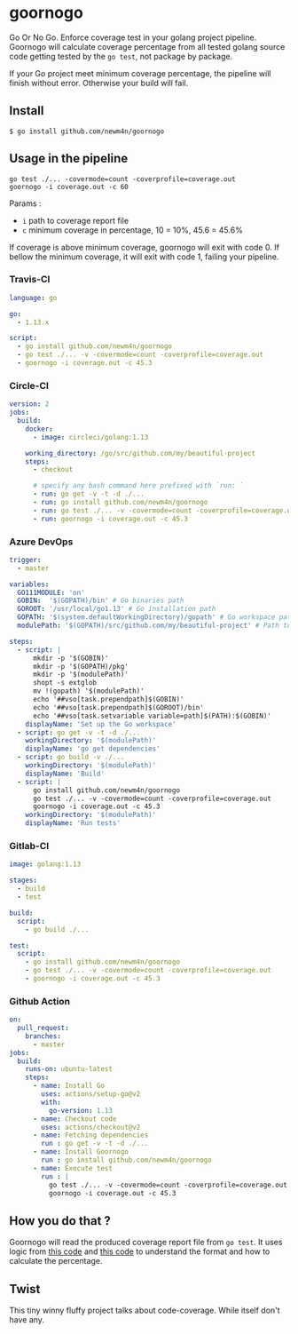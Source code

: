 # goornogo

Go Or No Go. Enforce coverage test in your golang project pipeline.
Goornogo will calculate coverage percentage from all tested golang source
code getting tested by the `go test`, not package by package.
 
If your Go project meet minimum coverage percentage, 
the pipeline will finish without error. Otherwise your build will fail.

## Install

```text
$ go install github.com/newm4n/goornogo
```

## Usage in the pipeline

```text
go test ./... -covermode=count -coverprofile=coverage.out
goornogo -i coverage.out -c 60
```

Params :

- `i` path to coverage report file
- `c` minimum coverage in percentage, 10 = 10%, 45.6 = 45.6% 

If coverage is above minimum coverage, goornogo will exit with code 0.
If bellow the minimum coverage, it will exit with code 1, failing your pipeline.

### Travis-CI

```yaml
language: go

go:
  - 1.13.x

script:
  - go install github.com/newm4n/goornogo 
  - go test ./... -v -covermode=count -coverprofile=coverage.out
  - goornogo -i coverage.out -c 45.3
```

### Circle-CI

```yaml
version: 2
jobs:
  build:
    docker:
      - image: circleci/golang:1.13

    working_directory: /go/src/github.com/my/beautiful-project
    steps:
      - checkout

      # specify any bash command here prefixed with `run: `
      - run: go get -v -t -d ./...
      - run: go install github.com/newm4n/goornogo
      - run: go test ./... -v -covermode=count -coverprofile=coverage.out
      - run: goornogo -i coverage.out -c 45.3
```

### Azure DevOps

```yaml
trigger:
  - master

variables:
  GO111MODULE: 'on'
  GOBIN:  '$(GOPATH)/bin' # Go binaries path
  GOROOT: '/usr/local/go1.13' # Go installation path
  GOPATH: '$(system.defaultWorkingDirectory)/gopath' # Go workspace path
  modulePath: '$(GOPATH)/src/github.com/my/beautiful-project' # Path to the module's code

steps:
  - script: |
      mkdir -p '$(GOBIN)'
      mkdir -p '$(GOPATH)/pkg'
      mkdir -p '$(modulePath)'
      shopt -s extglob
      mv !(gopath) '$(modulePath)'
      echo '##vso[task.prependpath]$(GOBIN)'
      echo '##vso[task.prependpath]$(GOROOT)/bin'
      echo '##vso[task.setvariable variable=path]$(PATH):$(GOBIN)'
    displayName: 'Set up the Go workspace'
  - script: go get -v -t -d ./...
    workingDirectory: '$(modulePath)'
    displayName: 'go get dependencies'
  - script: go build -v ./...
    workingDirectory: '$(modulePath)'
    displayName: 'Build'
  - script: |
      go install github.com/newm4n/goornogo
      go test ./... -v -covermode=count -coverprofile=coverage.out
      goornogo -i coverage.out -c 45.3
    workingDirectory: '$(modulePath)'
    displayName: 'Run tests'
```

### Gitlab-CI

```yaml
image: golang:1.13

stages:
  - build
  - test

build:
  script:
    - go build ./...

test:
  script:
    - go install github.com/newm4n/goornogo
    - go test ./... -v -covermode=count -coverprofile=coverage.out
    - goornogo -i coverage.out -c 45.3
```

### Github Action

```yaml
on:
  pull_request:
    branches:
      - master
jobs:
  build:
    runs-on: ubuntu-latest
    steps:
      - name: Install Go
        uses: actions/setup-go@v2
        with:
          go-version: 1.13
      - name: Checkout code
        uses: actions/checkout@v2
      - name: Fetching dependencies
        run : go get -v -t -d ./...
      - name: Install Goornogo
        run : go install github.com/newm4n/goornogo
      - name: Execute test
        run : |
          go test ./... -v -covermode=count -coverprofile=coverage.out
          goornogo -i coverage.out -c 45.3
```

## How you do that ?

Goornogo will read the produced coverage report file from `go test`.
It uses logic from [this code](https://github.com/golang/go/blob/2bc8d90fa21e9547aeb0f0ae775107dc8e05dc0a/src/cmd/cover/html.go#L96)
and [this code](https://github.com/golang/go/blob/2bc8d90fa21e9547aeb0f0ae775107dc8e05dc0a/src/cmd/cover/profile.go#L56) to understand the format and how to calculate the percentage. 

## Twist

This tiny winny fluffy project talks about code-coverage. While itself don't have any.